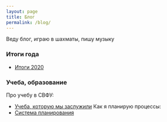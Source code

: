 ```yaml
---
layout: page
title: Блог
permalink: /blog/
---
```

Веду блог, играю в шахматы, пишу музыку 

### Итоги года
- [Итоги 2020](http://keresm.ru/2021-01-14-Выводы/)

### Учеба, образование
Про учебу в СВФУ:
- [Учеба, которую мы заслужили](http://keresm.ru/2020-11-21-study/)
Как я планирую процессы:
- [Система планирования](http://keresm.ru/2021-08-16-notion/)

